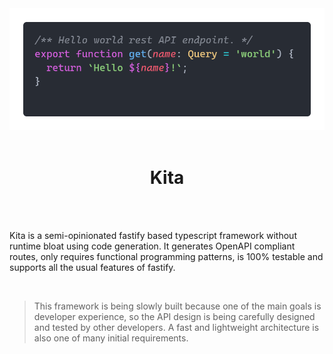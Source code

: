 <div align="center">
  <a href="https://github.com/arthurfiorette/kita">
    <img src="assets/landing.png">
  </a>
</div>

<br />
 
<h1 align="center">Kita</h1>

<br />
<br />

Kita is a semi-opinionated fastify based typescript framework without runtime bloat using code generation. It generates
OpenAPI compliant routes, only requires functional programming patterns, is 100% testable and supports all the usual
features of fastify.

<br />

> This framework is being slowly built because one of the main goals is developer experience, so the API design is being
> carefully designed and tested by other developers. A fast and lightweight architecture is also one of many initial
> requirements.

<br />
